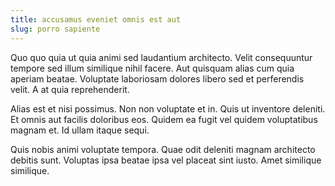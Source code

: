 ```yaml
---
title: accusamus eveniet omnis est aut
slug: porro sapiente
---
```


Quo quo quia ut quia animi sed laudantium architecto. Velit consequuntur tempore sed illum similique nihil facere. Aut quisquam alias cum quia aperiam beatae. Voluptate laboriosam dolores libero sed et perferendis velit. A at quia reprehenderit.

Alias est et nisi possimus. Non non voluptate et in. Quis ut inventore deleniti. Et omnis aut facilis doloribus eos. Quidem ea fugit vel quidem voluptatibus magnam et. Id ullam itaque sequi.

Quis nobis animi voluptate tempora. Quae odit deleniti magnam architecto debitis sunt. Voluptas ipsa beatae ipsa vel placeat sint iusto. Amet similique similique.
